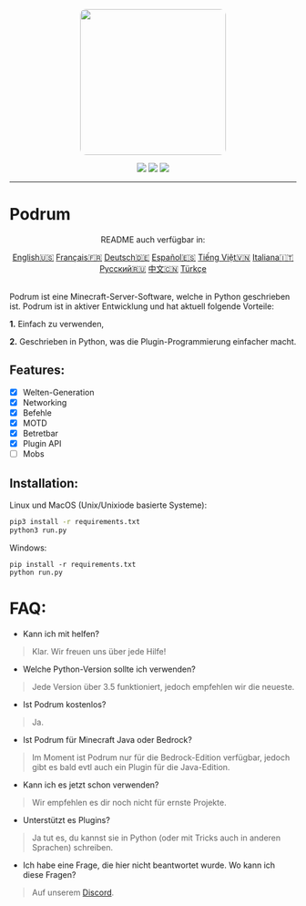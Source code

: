 <p align="center">
  <img width="256" style="border-radius:10px;" height="256" src="https://cdn.discordapp.com/attachments/576826528671858709/766767561681141790/Logo.png">


<div align="center">
    <a href="https://discord.gg/ScSsnwQ4kW"><img src="https://img.shields.io/discord/821124503185653803?style=flat-square"/></a>
    <a href="https://www.codefactor.io/repository/github/podrum/podrum"><img src="https://www.codefactor.io/repository/github/podrum/podrum/badge?style=flat-square"/></a>
    <a href="https://podrum.github.io/"><img src="https://img.shields.io/badge/website-online-orange?style=flat-square"/></a>
</div>
<hr/>

# Podrum

<p align="center">README auch verfügbar in:</p>
<div align="center">
  <a href="https://github.com/Podrum/Podrum/blob/main/README.md">English🇺🇸</a>
  <a href="https://github.com/Podrum/Podrum/blob/main/languages/README_FR.md">Français🇫🇷</a>
  <a href="https://github.com/Podrum/Podrum/blob/main/languages/README_DE.md">Deutsch🇩🇪</a>
  <a href="https://github.com/Podrum/Podrum/blob/main/languages/README_ES.md">Español🇪🇸</a>
  <a href="https://github.com/Podrum/Podrum/blob/main/languages/README_VI.md">Tiếng Việt🇻🇳</a>
  <a href="https://github.com/Podrum/Podrum/blob/main/languages/README_IT.md">Italiana🇮🇹</a>
  <a href="https://github.com/Podrum/Podrum/blob/main/languages/README_RU.md">Русский🇷🇺</a>
  <a href="https://github.com/Podrum/Podrum/blob/main/languages/README_CH.md">中文🇨🇳</a>
  <a href="https://github.com/Podrum/Podrum/blob/main/languages/README_TR.md">Türkçe</a>
 </div>
<br>

Podrum ist eine Minecraft-Server-Software, welche in Python geschrieben ist. Podrum ist in aktiver Entwicklung und hat aktuell folgende Vorteile:

**1.** Einfach zu verwenden,

**2.** Geschrieben in Python, was die Plugin-Programmierung einfacher macht.

## Features:
 - [x] Welten-Generation
 - [x] Networking
 - [x] Befehle
 - [x] MOTD
 - [x] Betretbar
 - [x] Plugin API
 - [ ] Mobs 

## Installation:
Linux und MacOS (Unix/Unixiode basierte Systeme):
```sh
pip3 install -r requirements.txt
python3 run.py
```

Windows:
```batch
pip install -r requirements.txt
python run.py
```

# FAQ:
 - Kann ich mit helfen?
 > Klar. Wir freuen uns über jede Hilfe!
 - Welche Python-Version sollte ich verwenden?
 > Jede Version über 3.5 funktioniert, jedoch empfehlen wir die neueste.
 - Ist Podrum kostenlos?
 > Ja.
 - Ist Podrum für Minecraft Java oder Bedrock?
 > Im Moment ist Podrum nur für die Bedrock-Edition verfügbar, jedoch gibt es bald evtl auch ein Plugin für die Java-Edition.
 - Kann ich es jetzt schon verwenden?
 > Wir empfehlen es dir noch nicht für ernste Projekte.
 - Unterstützt es Plugins?
 > Ja tut es, du kannst sie in Python (oder mit Tricks auch in anderen Sprachen) schreiben.
 - Ich habe eine Frage, die hier nicht beantwortet wurde. Wo kann ich diese Fragen?
 > Auf unserem [Discord](https://discord.gg/ScSsnwQ4kW).
